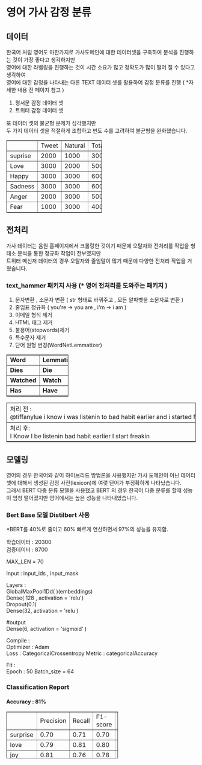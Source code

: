 # 영어 가사 감정 분류

## 데이터
한국어 처럼 영어도 마찬가지로 가사도메인에 대한 데이터셋을 구축하여 분석을 진행하는 것이 가장 좋다고 생각하지만 <br>
영어에 대한 라벨링을 진행하는 것이 시간 소요가 많고 정확도가 많이 떨어 질 수 있다고 생각하여<br>
영어에 대한 감정을 나타내는 다른 TEXT 데이터 셋를 활용하여 감정 분류를 진행 ( *자세한 내용 전 페이지 참고 )

1. 평서문 감정 데이터 셋
2. 트위터 감정 데이터 셋

또 데이터 셋의 불균형 문제가 심각했지만<br>
두 가지 데이터 셋을 적절하게 조합하고 빈도 수를 고려하여 불균형을 완화했습니다.

<table style="border-collapse: collapse; width: 50.3488%;" border="1" data-ke-align="alignLeft"><tbody><tr><td style="width: 13.1396%;">&nbsp;</td><td style="width: 12.6744%;"><span><span>Tweet</span></span></td><td style="width: 13.7209%;"><span><span>Natural</span></span></td><td style="width: 10.6977%;"><span><span>Total</span></span></td></tr><tr><td style="width: 13.1396%;"><span><span>suprise</span></span></td><td style="width: 12.6744%;"><span><span>2000</span></span></td><td style="width: 13.7209%;"><span><span>1000</span></span></td><td style="width: 10.6977%;"><span><span>3000</span></span></td></tr><tr><td style="width: 13.1396%;"><span><span>Love</span></span></td><td style="width: 12.6744%;"><span><span>3000</span></span></td><td style="width: 13.7209%;"><span><span>2000</span></span></td><td style="width: 10.6977%;"><span><span>5000</span></span></td></tr><tr><td style="width: 13.1396%;"><span><span>Happy</span></span></td><td style="width: 12.6744%;"><span><span>3000</span></span></td><td style="width: 13.7209%;"><span><span>3000</span></span></td><td style="width: 10.6977%;"><span><span>6000</span></span></td></tr><tr><td style="width: 13.1396%;"><span><span>Sadness</span></span></td><td style="width: 12.6744%;"><span><span>3000</span></span></td><td style="width: 13.7209%;"><span><span>3000</span></span></td><td style="width: 10.6977%;"><span><span>6000</span></span></td></tr><tr><td style="width: 13.1396%;"><span><span>Anger</span></span></td><td style="width: 12.6744%;"><span><span>2000</span></span></td><td style="width: 13.7209%;"><span><span>3000</span></span></td><td style="width: 10.6977%;"><span><span>5000</span></span></td></tr><tr><td style="width: 13.1396%;"><span><span>Fear</span></span></td><td style="width: 12.6744%;"><span><span>1000</span></span></td><td style="width: 13.7209%;"><span><span>3000</span></span></td><td style="width: 10.6977%;"><span><span>4000</span></span></td></tr></tbody></table>

## 전처리

가사 데이터는 음원 홈페이지에서 크롤링한 것이기 때문에 오탈자와 전처리를 작업을 형태소 분석을 통한 정규화 작업이 전부였지만 <br>
트위터 메신저 데이터의 경우 오탈자와 줄임말이 많기 때문에 다양한 전처리 작업을 거쳤습니다.

### text_hammer 패키지 사용 (* 영어 전처리를 도와주는 패키지 )

 1. 문자변환 , 소문자 변환 ( str 형태로 바꿔주고 , 모든 알파벳을 소문자로 변환 )
 2. 줄임표 정규화 ( you're -> you are , i'm -> i am )
 4. 이메일 형식 제거
 5. HTML 태그 제거
 6. 불용어(stopwords)제거
 7. 특수문자 제거
 8. 단어 원형 변경(WordNetLemmatizer)

<table style="border-collapse: collapse; width: 32.6744%;" border="1" data-ke-align="alignLeft" data-ke-style="style12"><tbody><tr><td style="width: 15.814%;"><b><span><span>Word</span></span></b></td><td style="width: 16.7442%;"><b><span><span>Lemmatized</span></span></b></td></tr><tr><td style="width: 15.814%;"><b><span><span>Dies</span></span></b></td><td style="width: 16.7442%;"><b><span><span>Die</span></span></b></td></tr><tr><td style="width: 15.814%;"><b><span><span>Watched</span></span></b></td><td style="width: 16.7442%;"><b><span><span>Watch</span></span></b></td></tr><tr><td style="width: 15.814%;"><b><span><span>Has</span></span></b></td><td style="width: 16.7442%;"><b><span><span>Have</span></span></b></td></tr></tbody></table>

<table style="border-collapse: collapse; width: 100%;" border="1" data-ke-align="alignLeft"><tbody><tr><td style="width: 100%;">처리&nbsp;전&nbsp;:<br>@tiffanylue&nbsp;i&nbsp;know&nbsp;i&nbsp;was&nbsp;listenin&nbsp;to&nbsp;bad&nbsp;habit&nbsp;earlier&nbsp;and&nbsp;i&nbsp;started&nbsp;freakin&nbsp;at&nbsp;his</td></tr><tr><td style="width: 100%;">처리&nbsp;후:<br>I&nbsp;Know&nbsp;I&nbsp;be&nbsp;listenin&nbsp;bad&nbsp;habit&nbsp;earlier&nbsp;I&nbsp;start&nbsp;freakin</td></tr></tbody></table>

## 모델링

영어의 경우 한국어와 같이 하이브리드 방법론을 사용했지만 가사 도메인이 아닌 데이터 셋에 대해서 생성된 감정 사전(lexicon)에 여럿 단어가 부정확하게 나타났습니다.<br>
그래서 BERT 다중 분류 모델을 사용했고 BERT 의 경우 한국어 다중 분류를 할때 성능이 엄청 떨어졌지만 영어에서는 높은 성능을 나타내었습니다.

### Bert Base 모델 Distilbert 사용<br>
*BERT를 40%로 줄이고 60% 빠르게 연산하면서 97%의 성능을 유지함.

학습데이터 : 20300<br>
검증데이터 : 8700<br>

MAX_LEN = 70<br>

Input : input_ids , input_mask <br>

Layers :<br>
GlobalMaxPool1Dd( )(embeddings) <br>
Dense( 128 , activation = 'relu') <br>
Dropout(0.1)<br>
Dense(32, activation = 'relu )<br>

#output<br>
Dense(6, activation = 'sigmoid’ )<br>

Compile :<br>
Optimizer : Adam<br>
Loss : CategoricalCrossentropy Metric : categoricalAccuracy<br>

Fit :<br>
Epoch : 50 Batch_size = 64<br>


### Classification Report

#### Accuracy : 81%

<table style="border-collapse: collapse; width: 58.8372%; height: 124px;" border="1" data-ke-align="alignLeft"><tbody><tr style="height: 18px;"><td style="width: 11.1628%; height: 18px;">&nbsp;</td><td style="width: 11.1628%; height: 18px;">Precision</td><td style="width: 12.5581%; height: 18px;">Recall</td><td style="width: 12.907%; height: 18px;">F1-score</td><td style="width: 11.0465%; height: 18px;">Support</td></tr><tr style="height: 16px;"><td style="width: 11.1628%; height: 16px;">surprise</td><td style="width: 11.1628%; height: 16px;">0.70</td><td style="width: 12.5581%; height: 16px;">0.71</td><td style="width: 12.907%; height: 16px;">0.70</td><td style="width: 11.0465%; height: 16px;">900</td></tr><tr style="height: 18px;"><td style="width: 11.1628%; height: 18px;">love</td><td style="width: 11.1628%; height: 18px;">0.79</td><td style="width: 12.5581%; height: 18px;">0.81</td><td style="width: 12.907%; height: 18px;">0.80</td><td style="width: 11.0465%; height: 18px;">1500</td></tr><tr style="height: 18px;"><td style="width: 11.1628%; height: 18px;">joy</td><td style="width: 11.1628%; height: 18px;">0.81</td><td style="width: 12.5581%; height: 18px;">0.76</td><td style="width: 12.907%; height: 18px;">0.78</td><td style="width: 11.0465%; height: 18px;">1800</td></tr><tr style="height: 18px;"><td style="width: 11.1628%; height: 18px;">sadness</td><td style="width: 11.1628%; height: 18px;">0.81</td><td style="width: 12.5581%; height: 18px;">0.81</td><td style="width: 12.907%; height: 18px;">0.81</td><td style="width: 11.0465%; height: 18px;">1800</td></tr><tr style="height: 18px;"><td style="width: 11.1628%; height: 18px;">anger</td><td style="width: 11.1628%; height: 18px;">0.86</td><td style="width: 12.5581%; height: 18px;">0.90</td><td style="width: 12.907%; height: 18px;">0.88</td><td style="width: 11.0465%; height: 18px;">1500</td></tr><tr style="height: 18px;"><td style="width: 11.1628%; height: 18px;">fear</td><td style="width: 11.1628%; height: 18px;">0.88</td><td style="width: 12.5581%; height: 18px;">0.88</td><td style="width: 12.907%; height: 18px;">0.88</td><td style="width: 11.0465%; height: 18px;">1200</td></tr></tbody>
